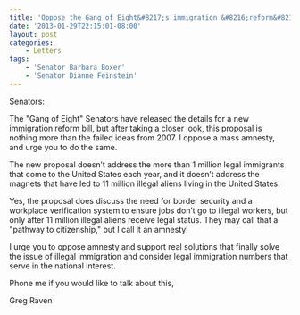 ```yaml
---
title: 'Oppose the Gang of Eight&#8217;s immigration &#8216;reform&#8217; bill'
date: '2013-01-29T22:15:01-08:00'
layout: post
categories:
    - Letters
tags:
    - 'Senator Barbara Boxer'
    - 'Senator Dianne Feinstein'
---
```


Senators:

The "Gang of Eight" Senators have released the details for a new immigration reform bill, but after taking a closer look, this proposal is nothing more than the failed ideas from 2007. I oppose a mass amnesty, and urge you to do the same.  
  
The new proposal doesn’t address the more than 1 million legal immigrants that come to the United States each year, and it doesn’t address the magnets that have led to 11 million illegal aliens living in the United States.

Yes, the proposal does discuss the need for border security and a workplace verification system to ensure jobs don’t go to illegal workers, but only after 11 million illegal aliens receive legal status. They may call that a "pathway to citizenship," but I call it an amnesty!

I urge you to oppose amnesty and support real solutions that finally solve the issue of illegal immigration and consider legal immigration numbers that serve in the national interest.

Phone me if you would like to talk about this,

Greg Raven
